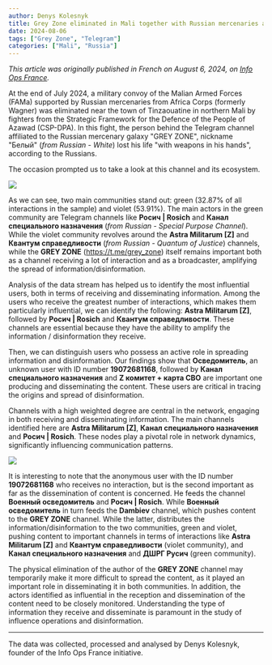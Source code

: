```yaml
---
author: Denys Kolesnyk
title: Grey Zone eliminated in Mali together with Russian mercenaries and the FAMa
date: 2024-08-06
tags: ["Grey Zone", "Telegram"]
categories: ["Mali", "Russia"]
---
```


*This article was originally published in French on August 6, 2024, on [Info Ops France](https://infoops.fr/posts/grey-zone-elimine-au-mali/).*

At the end of July 2024, a military convoy of the Malian Armed Forces (FAMa) supported by Russian mercenaries from Africa Corps (formerly Wagner) was eliminated near the town of Tinzaouatine in northern Mali by fighters from the Strategic Framework for the Defence of the People of Azawad (CSP-DPA). In this fight, the person behind the Telegram channel affiliated to the Russian mercenary galaxy "GREY ZONE", nickname "Белый" (*from Russian - White*) lost his life "with weapons in his hands", according to the Russians.

The occasion prompted us to take a look at this channel and its ecosystem.

![](/images/greyzonetg.jpg)

As we can see, two main communities stand out: green (32.87% of all interactions in the sample) and violet (53.91%). The main actors in the green community are Telegram channels like **Росич | Rosich** and **Канал специального назначения** (*from Russian - Special Purpose Channel*). While the violet community revolves around the **Astra Militarum [Z]** and **Квантум справедливости** (*from Russian - Quantum of Justice*) channels, while the **GREY ZONE** (https://t.me/grey_zone) itself remains important both as a channel receiving a lot of interaction and as a broadcaster, amplifying the spread of information/disinformation.

Analysis of the data stream has helped us to identify the most influential users, both in terms of receiving and disseminating information. Among the users who receive the greatest number of interactions, which makes them particularly influential, we can identify the following: **Astra Militarum [Z]**, followed by **Росич | Rosich** and **Квантум справедливости**. These channels are essential because they have the ability to amplify the information / disinformation they receive.

Then, we can distinguish users who possess an active role in spreading information and disinformation. Our findings show that **Осведомитель**, an unknown user with ID number **19072681168**, followed by **Канал специального назначения** and **Z комитет + карта СВО** are important one producing and disseminating the content. These users are critical in tracing the origins and spread of disinformation.

Channels with a high weighted degree are central in the network, engaging in both receiving and disseminating information. The main channels identified here are **Astra Militarum [Z]**, **Канал специального назначения** and **Росич | Rosich**. These nodes play a pivotal role in network dynamics, significantly influencing communication patterns.

![](/images/greyzonetgout.jpg)

It is interesting to note that the anonymous user with the ID number **19072681168** who receives no interaction, but is the second important as far as the dissemination of content is concerned. He feeds the channel **Военный осведомитель** and **Росич | Rosich**. While **Военный осведомитель** in turn feeds the **Dambiev** channel, which pushes content to the **GREY ZONE** channel. While the latter, distributes the information/disinformation to the two communities, green and violet, pushing content to important channels in terms of interactions like **Astra Militarum [Z]** and **Квантум справедливости** (violet community), and **Канал специального назначения** and **ДШРГ Русич** (green community).

The physical elimination of the author of the **GREY ZONE** channel may temporarily make it more difficult to spread the content, as it played an important role in disseminating it in both communities. In addition, the actors identified as influential in the reception and dissemination of the content need to be closely monitored. Understanding the type of information they receive and disseminate is paramount in the study of influence operations and disinformation.

---

The data was collected, processed and analysed by Denys Kolesnyk, founder of the Info Ops France initiative.

